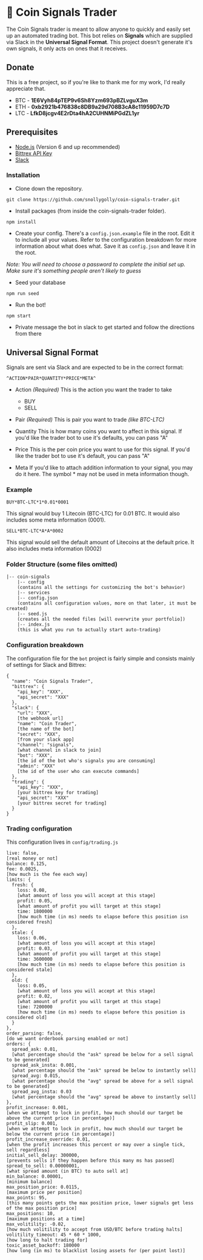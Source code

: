 # :money_with_wings: Coin Signals Trader
The Coin Signals trader is meant to allow anyone to quickly and easily set up an automated trading bot.  This bot relies on __Signals__ which are supplied via Slack in the __Universal Signal Format__.  This project doesn't generate it's own signals, it only acts on ones that it receives.

## Donate
This is a free project, so if you're like to thank me for my work, I'd really appreciate that.

- BTC - __1E6Vyh84pTEP9v6Sh8Yzm693pBZLvguX3m__
- ETH - __0xb2921b476838c8DB9a29d708B3cA8c11959D7c7D__
- LTC - __LfkD8jcgv4E2rDta4hA2CUHNMiPGdZL1yr__

## Prerequisites
* [Node.js](https://nodejs.org/en/) (Version 6 and up recommended)
* [Bittrex API Key](https://bittrex.com/Manage#sectionApi)
* [Slack](https://slack.com)

### Installation

* Clone down the repository.
```
git clone https://github.com/snollygolly/coin-signals-trader.git
```

* Install packages (from inside the coin-signals-trader folder).
```
npm install
```

* Create your config.  There's a `config.json.example` file in the root.  Edit it to include all your values.  Refer to the configuration breakdown for more information about what does what.  Save it as `config.json` and leave it in the root.

_Note: You will need to choose a password to complete the initial set up.  Make sure it's something people aren't likely to guess_

* Seed your database
```
npm run seed
```

* Run the bot!
```
npm start
```

* Private message the bot in slack to get started and follow the directions from there

## Universal Signal Format
Signals are sent via Slack and are expected to be in the correct format:

```
^ACTION*PAIR*QUANTITY*PRICE*META^
```

- Action _(Required)_
This is the action you want the trader to take
  - BUY
  - SELL

- Pair _(Required)_
This is pair you want to trade _(like BTC-LTC)_

- Quantity
This is how many coins you want to affect in this signal.  If you'd like the trader bot to use it's defaults, you can pass "A"

- Price
This is the per coin price you want to use for this signal.  If you'd like the trader bot to use it's default, you can pass "A"

- Meta
If you'd like to attach addition information to your signal, you may do it here.  The symbol * may not be used in meta information though.

### Example

```
BUY*BTC-LTC*1*0.01*0001
```

This signal would buy 1 Litecoin (BTC-LTC) for 0.01 BTC.  It would also includes some meta information (0001).

```
SELL*BTC-LTC*A*A*0002
```

This signal would sell the default amount of Litecoins at the default price.  It also includes meta information (0002)

### Folder Structure (some files omitted)

```
|-- coin-signals
    |-- config
    (contains all the settings for customizing the bot's behavior)
    |-- services
    |-- config.json
    (contains all configuration values, more on that later, it must be created)
    |-- seed.js
    (creates all the needed files [will overwrite your portfolio])
    |-- index.js
    (this is what you run to actually start auto-trading)
```

### Configuration breakdown

The configuration file for the `bot` project is fairly simple and consists mainly of settings for Slack and Bittrex:

```
{
  "name": "Coin Signals Trader",
  "bittrex": {
    "api_key": "XXX",
    "api_secret": "XXX"
  },
  "slack": {
    "url": "XXX",
    [the webhook url]
    "name": "Coin Trader",
    [the name of the bot]
    "secret": "XXX",
    [from your slack app]
    "channel": "signals",
    [what channel in slack to join]
    "bot": "XXX",
    [the id of the bot who's signals you are consuming]
    "admin": "XXX"
    [the id of the user who can execute commands]
  },
  "trading": {
    "api_key": "XXX",
    [your bittrex key for trading]
    "api_secret": "XXX"
    [your bittrex secret for trading]
  }
}
```

### Trading configuration

This configuration lives in `config/trading.js`

```
live: false,
[real money or not]
balance: 0.125,
fee: 0.0025,
[how much is the fee each way]
limits: {
  fresh: {
    loss: 0.08,
    [what amount of loss you will accept at this stage]
    profit: 0.05,
    [what amount of profit you will target at this stage]
    time: 1800000
    [how much time (in ms) needs to elapse before this position isn considered fresh]
  },
  stale: {
    loss: 0.06,
    [what amount of loss you will accept at this stage]
    profit: 0.03,
    [what amount of profit you will target at this stage]
    time: 3600000
    [how much time (in ms) needs to elapse before this position is considered stale]
  },
  old: {
    loss: 0.05,
    [what amount of loss you will accept at this stage]
    profit: 0.02,
    [what amount of profit you will target at this stage]
    time: 7200000
    [how much time (in ms) needs to elapse before this position is considered old]
  }
},
order_parsing: false,
[do we want orderbook parsing enabled or not]
orders: {
  spread_ask: 0.01,
  [what percentage should the "ask" spread be below for a sell signal to be generated]
  spread_ask_insta: 0.001,
  [what percentage should the "ask" spread be below to instantly sell]
  spread_avg: 0.015,
  [what percentage should the "avg" spread be above for a sell signal to be generated]
  spread_avg_insta: 0.03
  [what percentage should the "avg" spread be above to instantly sell]
},
profit_increase: 0.001,
[when we attempt to lock in profit, how much should our target be above the current price (in percentage)]
profit_slip: 0.001,
[when we attempt to lock in profit, how much should our target be below the current price (in percentage)]
profit_increase_override: 0.01,
[when the profit increases this percent or may over a single tick, sell regardless]
initial_sell_delay: 300000,
[prevents sells if they happen before this many ms has passed]
spread_to_sell: 0.00000001,
[what spread amount (in BTC) to auto sell at]
min_balance: 0.00001,
[minimum balance]
max_position_price: 0.0115,
[maximum price per position]
max_points: 95,
[this many points gets the max position price, lower signals get less of the max position price]
max_positions: 10,
[maximum positions at a time]
max_volitility: -0.02,
[how much volitility to accept from USD/BTC before trading halts]
volitility_timeout: 45 * 60 * 1000,
[how long to halt trading for]
toxic_asset_backoff: 180000
[how long (in ms) to blacklist losing assets for (per point lost)]
```
